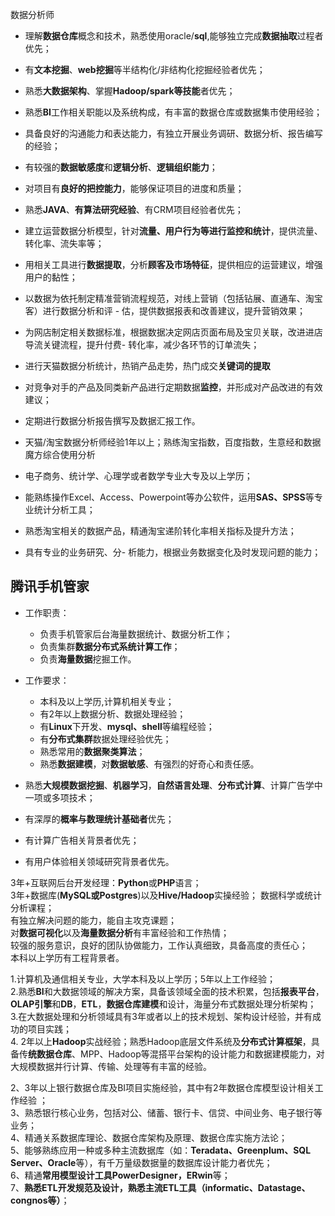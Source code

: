 数据分析师  

- 理解**数据仓库**概念和技术，熟悉使用oracle/**sql**,能够独立完成**数据抽取**过程者优先；  
- 有**文本挖掘**、**web挖掘**等半结构化/非结构化挖掘经验者优先；  
- 熟悉**大数据架构**、掌握**Hadoop/spark等技能**者优先；  
- 熟悉**BI**工作相关职能以及系统构成，有丰富的数据仓库或数据集市使用经验；  
-  具备良好的沟通能力和表达能力，有独立开展业务调研、数据分析、报告编写的经验；

- 有较强的**数据敏感度**和**逻辑分析**、**逻辑组织能力**；

- 对项目有**良好的把控能力**，能够保证项目的进度和质量；

- 熟悉**JAVA**、**有算法研究经验**、有CRM项目经验者优先；  
- 建立运营数据分析模型，针对**流量、用户行为等进行监控和统计**，提供流量、转化率、流失率等；  
- 用相关工具进行**数据提取**，分析**顾客及市场特征**，提供相应的运营建议，增强用户的黏性；  
- 以数据为依托制定精准营销流程规范，对线上营销（包括钻展、直通车、淘宝客）进行数据分析和评  - 估，提供数据报表和改善建议，提升营销效果；  
- 为网店制定相关数据标准，根据数据决定网店页面布局及宝贝关联，改进进店导流关键流程，提升付费- 转化率，减少各环节的订单流失；  
- 进行天猫数据分析统计，热销产品走势，热门成交**关键词的提取**   
- 对竞争对手的产品及同类新产品进行定期数据**监控**，并形成对产品改进的有效建议；  
- 定期进行数据分析报告撰写及数据汇报工作。  


- 天猫/淘宝数据分析师经验1年以上；熟练淘宝指数，百度指数，生意经和数据魔方综合使用分析  
- 电子商务、统计学、心理学或者数学专业大专及以上学历；  
- 能熟练操作Excel、Access、Powerpoint等办公软件，运用**SAS、SPSS**等专业统计分析工具；  
- 熟悉淘宝相关的数据产品，精通淘宝递阶转化率相关指标及提升方法；  
- 具有专业的业务研究、分- 析能力，根据业务数据变化及时发现问题的能力；  
## 腾讯手机管家 ##
- 工作职责：  
	- 负责手机管家后台海量数据统计、数据分析工作；  
	- 负责集群**数据分布式系统计算工作**；  
	- 负责**海量数据**挖掘工作。  
- 工作要求：  
	- 本科及以上学历,计算机相关专业；   
	- 有2年以上数据分析、数据处理经验；  
	- 有**Linux**下开发、**mysql、shell**等编程经验；  
	- 有**分布式集群**数据处理经验优先；  
	- 熟悉常用的**数据聚类算法**；  
	- 熟悉**数据建模**，对**数据敏感**、有强烈的好奇心和责任感。  

- 熟悉**大规模数据挖掘**、**机器学习**，**自然语言处理**、**分布式计算**、计算广告学中一项或多项技术；  
- 有深厚的**概率与数理统计基础者**优先；  
- 有计算广告相关背景者优先；  
- 有用户体验相关领域研究背景者优先。  

3年+互联网后台开发经理：**Python**或**PHP**语言；  
3年+数据库(**MySQL或Postgres**)以及**Hive/Hadoop**实操经验；
数据科学或统计分析课程；  
有独立解决问题的能力，能自主攻克课题；  
对**数据可视化**以及**海量数据分析**有丰富经验和工作热情；  
较强的服务意识，良好的团队协做能力，工作认真细致，具备高度的责任心；  
本科以上学历有工程背景者。  

1.计算机及通信相关专业，大学本科及以上学历；5年以上工作经验；   
2.熟悉**BI**和大数据领域的解决方案，具备该领域全面的技术积累，包括**报表平台**，**OLAP引擎**和**DB**，**ETL**，**数据仓库建模**和设计，海量分布式数据处理分析架构；    
3.在大数据处理和分析领域具有3年或者以上的技术规划、架构设计经验，并有成功的项目实践；   
4.	2年以上**Hadoop**实战经验；熟悉Hadoop底层文件系统及**分布式计算框架**，具备传**统数据仓库**、MPP、Hadoop等混搭平台架构的设计能力和数据建模能力，对大规模数据并行计算、传输、处理等有丰富的经验。  


2、3年以上银行数据仓库及BI项目实施经验，其中有2年数据仓库模型设计相关工作经验 ；  
3、熟悉银行核心业务，包括对公、储蓄、银行卡、信贷、中间业务、电子银行等业务；  
4、精通关系数据库理论、数据仓库架构及原理、数据仓库实施方法论；   
5、能够熟练应用一种或多种主流数据库（如：**Teradata、Greenplum、SQL Server、Oracle**等），有千万量级数据量的数据库设计能力者优先；  
6、精通**常用模型设计工具PowerDesigner，ERwin**等；  
7、**熟悉ETL开发规范及设计，熟悉主流ETL工具（informatic、Datastage、congnos等）**；  
